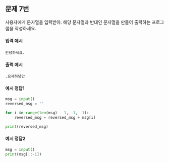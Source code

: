 ## 문제 7번
사용자에게 문자열을 입력받아. 해당 문자열과 반대인 문자열을 만들어 출력하는 프로그램을 작성하세요.

#### 입력 예시
```
안녕하세요.
```

#### 출력 예시
```
.요세하녕안
```

#### 예시 정답1
```python
msg = input()
reversed_msg = ''

for i in range(len(msg) - 1, -1, -1):
    reversed_msg = reversed_msg + msg[i]

print(reversed_msg)
```

#### 예시 정답2
```python
msg = input()
print(msg[::-1])
```
